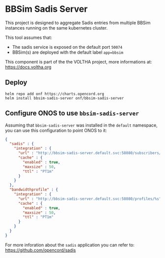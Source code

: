 # BBSim Sadis Server

This project is designed to aggregate Sadis entries from multiple BBSim instances running on the same kubernetes cluster.

This tool assumes that:
- The sadis service is exposed on the default port `50074`
- BBSim(s) are deployed with the default label `app=bbsim`

This component is part of the the VOLTHA project, more informations at:
https://docs.voltha.org

## Deploy

```shell
helm repo add onf https://charts.opencord.org
helm install bbsim-sadis-server onf/bbsim-sadis-server
```

## Configure ONOS to use `bbsim-sadis-server`

Assuming that `bbsim-sadis-server` was installed in the `default` namespace,
you can use this configuration to point ONOS to it:

```json
{
  "sadis" : {
    "integration" : {
      "url" : "http://bbsim-sadis-server.default.svc:58080/subscribers/%s",
      "cache" : {
        "enabled" : true,
        "maxsize" : 50,
        "ttl" : "PT1m"
      }
    }
  },
  "bandwidthprofile" : {
    "integration" : {
      "url" : "http://bbsim-sadis-server.default.svc:58080/profiles/%s",
      "cache" : {
        "enabled" : true,
        "maxsize" : 50,
        "ttl" : "PT1m"
      }
    }
  }
}
```

For more inforation about the `sadis` application you can refer to: https://github.com/opencord/sadis
